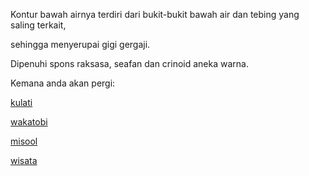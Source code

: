 Kontur bawah airnya terdiri dari bukit-bukit bawah air dan tebing yang saling terkait,

sehingga menyerupai gigi gergaji.

Dipenuhi spons raksasa, seafan dan crinoid aneka warna.

Kemana anda akan pergi:

[kulati](kulati.md)




[wakatobi](wakatobi.md)

[misool](../rajaampat/misool/misool.md)

[wisata](../wisata.md)


